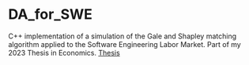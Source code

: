 # DA_for_SWE
C++ implementation of a simulation of the Gale and Shapley matching algorithm applied to the Software Engineering Labor Market.
Part of my 2023 Thesis in Economics. [Thesis]([url](https://www.linkedin.com/posts/gnuriyev_enhancing-the-swe-labor-market-a-daa-approach-activity-7063743910111535104-7SAP)https://www.linkedin.com/posts/gnuriyev_enhancing-the-swe-labor-market-a-daa-approach-activity-7063743910111535104-7SAP)
